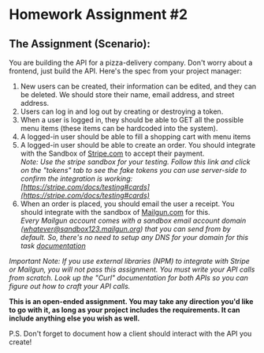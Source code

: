 # Homework Assignment #2
## The Assignment (Scenario):
You are building the API for a pizza-delivery company. Don't worry about a frontend, just build the API. Here's the spec from your project manager:
1. New users can be created, their information can be edited, and they can be deleted. We should store their name, email address, and street address.
2. Users can log in and log out by creating or destroying a token.
3. When a user is logged in, they should be able to GET all the possible menu items (these items can be hardcoded into the system).
4. A logged-in user should be able to fill a shopping cart with menu items
5. A logged-in user should be able to create an order. You should integrate with the Sandbox of [Stripe.com](https://stripe.com/) to accept their payment. <br />*Note: Use the stripe sandbox for your testing. Follow this link and click on the "tokens" tab to see the fake tokens you can use server-side to confirm the integration is working: [https://stripe.com/docs/testing#cards](https://stripe.com/docs/testing#cards)*
6. When an order is placed, you should email the user a receipt. You should integrate with the sandbox of [Mailgun.com](https://www.mailgun.com/) for this. <br />*Every Mailgun account comes with a sandbox email account domain (whatever@sandbox123.mailgun.org) that you can send from by default. So, there's no need to setup any DNS for your domain for this task [documentation](https://documentation.mailgun.com/en/latest/faqs.html#how-do-i-pick-a-domain-name-for-my-mailgun-account)*

*Important Note: If you use external libraries (NPM) to integrate with Stripe or Mailgun, you will not pass this assignment. You must write your API calls from scratch. Look up the "Curl" documentation for both APIs so you can figure out how to craft your API calls.*

**This is an open-ended assignment. You may take any direction you'd like to go with it, as long as your project includes the requirements. It can include anything else you wish as well.**

P.S. Don't forget to document how a client should interact with the API you create!
